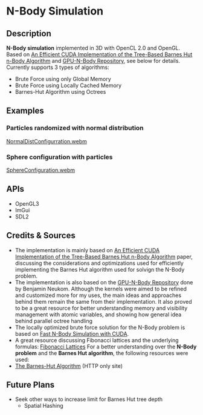 # N-Body Simulation

## Description

**N-Body simulation** implemented in 3D with OpenCL 2.0 and OpenGL. Based on [An Efficient CUDA Implementation of the Tree-Based Barnes Hut n-Body Algorithm](https://iss.oden.utexas.edu/Publications/Papers/burtscher11.pdf) and [GPU-N-Body Repository](https://github.com/bneukom/gpu-nbody), see below for details.
Currently supports 3 types of algorithms:
- Brute Force using only Global Memory
- Brute Force using Locally Cached Memory
- Barnes-Hut Algorithm using Octrees

## Examples
### Particles randomized with normal distribution
[NormalDistConfigurration.webm](assets/NormalDistConfigurration.webm)

### Sphere configuration with particles
[SphereConfiguration.webm](assets/SphereConfiguration.webm)

## APIs
- OpenGL3
- ImGui
- SDL2



## Credits & Sources

- The implementation is mainly based on [An Efficient CUDA Implementation of the Tree-Based Barnes Hut n-Body Algorithm](https://iss.oden.utexas.edu/Publications/Papers/burtscher11.pdf) paper, discussing the considerations and optimizations used for efficiently implementing the Barnes Hut algorithm used for solvign the N-Body problem.
- The implementation is also based on the [GPU-N-Body Repository](https://github.com/bneukom/gpu-nbody) done by Benjamin Neukom. Although the kernels were aimed to be refined and customized more for my uses, the main ideas and approaches behind them remain the same from their implementation. It also proved to be a great resource for better understanding memory and visibility management with atomic variables, and showing how general idea behind parallel octree handling 
- The locally optimized brute force solution for the N-Body problem is based on [Fast N-Body Simulation with CUDA](https://developer.nvidia.com/gpugems/gpugems3/part-v-physics-simulation/chapter-31-fast-n-body-simulation-cuda).
- A great resource discussing Fibonacci lattices and the underlying formulas: [Fibonacci Lattices](https://observablehq.com/@meetamit/fibonacci-lattices)
For a better understanding over the **N-Body problem** and the **Barnes Hut algorithm**, the following resources were used:
- [The Barnes-Hut Algorithm](https://arborjs.org/docs/barnes-hut) (HTTP only site)


## Future Plans

- Seek other ways to increase limit for Barnes Hut tree depth
    - Spatial Hashing